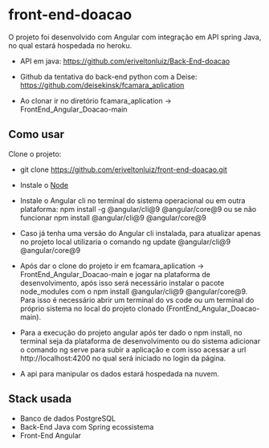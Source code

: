 # front-end-doacao

O projeto foi desenvolvido com Angular com integração em API spring Java, no qual estará hospedada no heroku.
* API em java: https://github.com/eriveltonluiz/Back-End-doacao
* Github da tentativa do back-end python com a Deise: https://github.com/deisekinsk/fcamara_aplication

* Ao clonar ir no diretório fcamara_aplication -> FrontEnd_Angular_Doacao-main

## Como usar

Clone o projeto:
* git clone https://github.com/eriveltonluiz/front-end-doacao.git

* Instale o [Node](https://nodejs.org/en/)

* Instale o Angular cli no terminal do sistema operacional ou em outra plataforma: npm install -g @angular/cli@9 @angular/core@9 ou se não funcionar npm install @angular/cli@9 @angular/core@9

* Caso já tenha uma versão do Angular cli instalada, para atualizar apenas no projeto local utilizaria o comando ng update @angular/cli@9 @angular/core@9
 
* Após dar o clone do projeto ir em fcamara_aplication -> FrontEnd_Angular_Doacao-main e jogar na plataforma de desenvolvimento, após isso será necessário instalar o pacote     node_modules com o npm install @angular/cli@9 @angular/core@9. Para isso é necessário abrir um terminal do vs code
ou um terminal do próprio sistema no local do projeto clonado (FrontEnd_Angular_Doacao-main).
  
* Para a execução do projeto angular após ter dado o npm install, no terminal seja da plataforma de desenvolvimento ou do sistema adicionar o comando ng serve para subir a aplicação e com isso acessar a
  url http://localhost:4200 no qual será iniciado no login da página.
* A api para manipular os dados estará hospedada na nuvem. 

## Stack usada
* Banco de dados PostgreSQL
* Back-End Java com Spring ecossistema
* Front-End Angular
